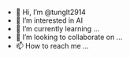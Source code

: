 - 👋 Hi, I’m @tunglt2914
- 👀 I’m interested in AI
- 🌱 I’m currently learning ...
- 💞️ I’m looking to collaborate on ...
- 📫 How to reach me ...

<!---
tunglt2914/tunglt2914 is a ✨ special ✨ repository because its `README.md` (this file) appears on your GitHub profile.
You can click the Preview link to take a look at your changes.
--->
